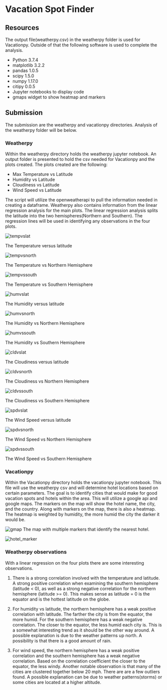 # Vacation Spot Finder

## Resources

The output file(weatherpy.csv) in the weatherpy folder is used for Vacationpy. Outside of that the following software is used to complete the analysis.

* Python 3.7.4
* matplotlib 3.2.2
* pandas 1.0.5
* scipy 1.5.0
* numpy 1.17.0
* citipy 0.0.5
* Jupyter notebooks to display code
* gmaps widget to show heatmap and markers

## Submission

The submission are the weatherpy and vacationpy directories. Analysis of the weatherpy folder will be below.

### Weatherpy

Within the weatherpy directory holds the weatherpy jupyter notebook. An output folder is presented to hold the csv needed for Vacationpy and the plots created. The plots created are the following:

* Max Temperature vs Latitude
* Humidity vs Latitude
* Cloudiness vs Latitude
* Wind Speed vs Latitude

The script will utilize the openweatherapi to pull the information needed in creating a dataframe. Weatherpy also contains information from the linear regression analysis for the main plots. The linear regression analysis splits the latitude into the two hemispheres(Northern and Southern). The regression lines will be used in identifying any observations in the four plots.

![tempvslat](Weatherpy/output/tempvslat.png)

The Temperature versus latitude

![tempvsnorth](Weatherpy/output/ntempvslat.png)

The Temperature vs Northern Hemisphere

![tempvssouth](Weatherpy/output/stempvslat.png)

The Temperature vs Southern Hemisphere

![humvslat](Weatherpy/output/humvslat.png)

The Humidity versus latitude

![humvsnorth](Weatherpy/output/nhumvslat.png)

The Humidity vs Northern Hemisphere

![humvssouth](Weatherpy/output/shumvslat.png)

The Humidity vs Southern Hemisphere

![cldvslat](Weatherpy/output/cloudvslat.png)

The Cloudiness versus latitude

![cldvsnorth](Weatherpy/output/ncloudvslat.png)

The Cloudiness vs Northern Hemisphere

![cldvssouth](Weatherpy/output/scloudvslat.png)

The Cloudiness vs Southern Hemisphere

![spdvslat](Weatherpy/output/windvslat.png)

The Wind Speed versus latitude

![spdvsnorth](Weatherpy/output/nwindvslat.png)

The Wind Speed vs Northern Hemisphere

![spdvssouth](Weatherpy/output/swindvslat.png)

The Wind Speed vs Southern Hemisphere

### Vacationpy

Within the Vacationpy directory holds the vacationpy jupyter notebook. This file will use the weatherpy csv and will determine hotel locations based on certain parameters. The goal is to identify cities that would make for good vacation spots and hotels within the area. This will utilize a google api and google maps. The markers on the map will show the hotel name, the city, and the country. Along with markers on the map, there is also a heatmap. The heatmap is weighted by humidity, the more humid the city the darker it would be.

![gmap](Vacationpy/output/map.png)
The map with multiple markers that identify the nearest hotel.

![hotel_marker](Vacationpy/output/hotelmarker.png)

### Weatherpy observations

With a linear regression on the four plots there are some interesting observations.

1. There is a strong correlation involved with the temperature and latitude. A strong positive correlation when examining the southern hemisphere (latitude < 0), as well as a strong negative correlation for the northern hemisphere (latitude >= 0). This makes sense as latitude = 0 is the equator and is the hottest latitude on the globe.

2. For humidity vs latitude, the northern hemisphere has a weak positive correlation with latitude. The farther the city is from the equator, the more humid. For the southern hemisphere has a weak negative correlation. The closer to the equator, the less humid each city is. This is a somewhat interesting trend as it should be the other way around. A possible explanation is due to the weather patterns up north. A possibility is that there is a good amount of rain.

3. For wind speed, the northern hemisphere has a weak positive correlation and the southern hemisphere has a weak negative correlation. Based on the correlation coefficient the closer to the equator, the less windy. Another notable observation is that many of the cities are clustered together below 20 mph. There are are a few outliers found. A possible explanation can be due to weather patterns(storms) or some cities are located at a higher altitude.
